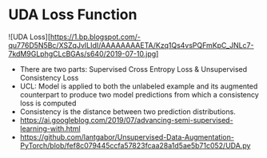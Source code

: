 # UDA Loss Function

![UDA Loss][https://1.bp.blogspot.com/-qu776D5N5Bc/XSZqJvILIdI/AAAAAAAAETA/Kzq1Qs4vsPQFmKpC_JNLc7-7kdM9GLphgCLcBGAs/s640/2019-07-10.jpg]

- There are two parts: Supervised Cross Entropy Loss & Unsupervised Consistency Loss
- UCL: Model is applied to both the unlabeled example and its augmented counterpart to produce two model predictions from which a consistency loss is computed
- Consistency is the distance between two prediction distributions. 
- https://ai.googleblog.com/2019/07/advancing-semi-supervised-learning-with.html
- https://github.com/lantgabor/Unsupervised-Data-Augmentation-PyTorch/blob/fef8c079445ccfa57823fcaa28a1d5ae5b71c052/UDA.py